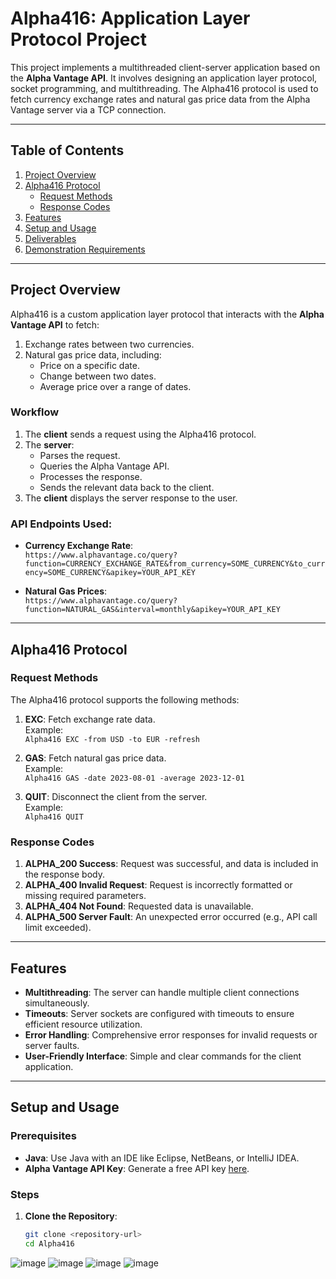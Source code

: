 

# Alpha416: Application Layer Protocol Project

This project implements a multithreaded client-server application based on the **Alpha Vantage API**. It involves designing an application layer protocol, socket programming, and multithreading. The Alpha416 protocol is used to fetch currency exchange rates and natural gas price data from the Alpha Vantage server via a TCP connection.

---

## Table of Contents
1. [Project Overview](#project-overview)
2. [Alpha416 Protocol](#alpha416-protocol)
   - [Request Methods](#request-methods)
   - [Response Codes](#response-codes)
3. [Features](#features)
4. [Setup and Usage](#setup-and-usage)
5. [Deliverables](#deliverables)
6. [Demonstration Requirements](#demonstration-requirements)

---

## Project Overview

Alpha416 is a custom application layer protocol that interacts with the **Alpha Vantage API** to fetch:
1. Exchange rates between two currencies.
2. Natural gas price data, including:
   - Price on a specific date.
   - Change between two dates.
   - Average price over a range of dates.

### Workflow
1. The **client** sends a request using the Alpha416 protocol.
2. The **server**:
   - Parses the request.
   - Queries the Alpha Vantage API.
   - Processes the response.
   - Sends the relevant data back to the client.
3. The **client** displays the server response to the user.

### API Endpoints Used:
- **Currency Exchange Rate**:  
  `https://www.alphavantage.co/query?function=CURRENCY_EXCHANGE_RATE&from_currency=SOME_CURRENCY&to_currency=SOME_CURRENCY&apikey=YOUR_API_KEY`
  
- **Natural Gas Prices**:  
  `https://www.alphavantage.co/query?function=NATURAL_GAS&interval=monthly&apikey=YOUR_API_KEY`

---

## Alpha416 Protocol

### Request Methods
The Alpha416 protocol supports the following methods:
1. **EXC**: Fetch exchange rate data.  
   Example:  
   `Alpha416 EXC -from USD -to EUR -refresh`

2. **GAS**: Fetch natural gas price data.  
   Example:  
   `Alpha416 GAS -date 2023-08-01 -average 2023-12-01`

3. **QUIT**: Disconnect the client from the server.  
   Example:  
   `Alpha416 QUIT`

### Response Codes
1. **ALPHA_200 Success**: Request was successful, and data is included in the response body.
2. **ALPHA_400 Invalid Request**: Request is incorrectly formatted or missing required parameters.
3. **ALPHA_404 Not Found**: Requested data is unavailable.
4. **ALPHA_500 Server Fault**: An unexpected error occurred (e.g., API call limit exceeded).

---

## Features

- **Multithreading**: The server can handle multiple client connections simultaneously.
- **Timeouts**: Server sockets are configured with timeouts to ensure efficient resource utilization.
- **Error Handling**: Comprehensive error responses for invalid requests or server faults.
- **User-Friendly Interface**: Simple and clear commands for the client application.

---

## Setup and Usage

### Prerequisites
- **Java**: Use Java with an IDE like Eclipse, NetBeans, or IntelliJ IDEA.
- **Alpha Vantage API Key**: Generate a free API key [here](https://www.alphavantage.co/support/#api-key).

### Steps
1. **Clone the Repository**:
   ```bash
   git clone <repository-url>
   cd Alpha416


![image](https://github.com/user-attachments/assets/705f652b-7c88-4f3b-a312-33ad9940ea71)
![image](https://github.com/user-attachments/assets/1a699818-8de2-4130-8129-d9c262cabeed)
![image](https://github.com/user-attachments/assets/60f547cf-1a88-43ef-b298-bcb4a66aa487)
![image](https://github.com/user-attachments/assets/ec1c4b3b-037d-4a21-9972-9c94229cc87f)
